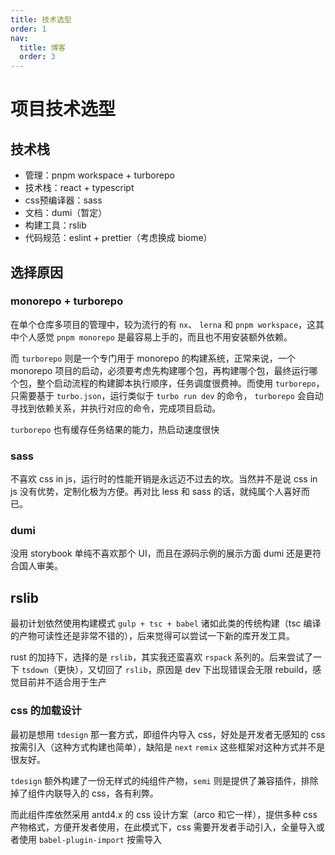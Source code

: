 ```yaml
---
title: 技术选型
order: 1
nav:
  title: 博客
  order: 3
---
```


# 项目技术选型

## 技术栈

- 管理：pnpm workspace + turborepo
- 技术栈：react + typescript
- css预编译器：sass
- 文档：dumi（暂定）
- 构建工具：rslib
- 代码规范：eslint + prettier（考虑换成 biome）

## 选择原因

### monorepo + turborepo

在单个仓库多项目的管理中，较为流行的有 `nx`、 `lerna` 和 `pnpm workspace`，这其中个人感觉 `pnpm monorepo` 是最容易上手的，而且也不用安装额外依赖。

而 `turborepo` 则是一个专门用于 monorepo 的构建系统，正常来说，一个 monorepo 项目的启动，必须要考虑先构建哪个包，再构建哪个包，最终运行哪个包，整个启动流程的构建脚本执行顺序，任务调度很费神。而使用 `turborepo`，只需要基于 `turbo.json`，运行类似于 `turbo run dev` 的命令， `turborepo` 会自动寻找到依赖关系，并执行对应的命令，完成项目启动。

`turborepo` 也有缓存任务结果的能力，热启动速度很快

### sass

不喜欢 css in js，运行时的性能开销是永远迈不过去的坎。当然并不是说 css in js 没有优势，定制化极为方便。再对比 less 和 sass 的话，就纯属个人喜好而已。

### dumi

没用 storybook 单纯不喜欢那个 UI，而且在源码示例的展示方面 dumi 还是更符合国人审美。

## rslib

最初计划依然使用构建模式 `gulp + tsc + babel` 诸如此类的传统构建（tsc 编译的产物可读性还是非常不错的），后来觉得可以尝试一下新的库开发工具。

rust 的加持下，选择的是 `rslib`，其实我还蛮喜欢 `rspack` 系列的。后来尝试了一下 `tsdown`（更快），又切回了 `rslib`，原因是 dev 下出现错误会无限 rebuild，感觉目前并不适合用于生产

### css 的加载设计

最初是想用 `tdesign` 那一套方式，即组件内导入 css，好处是开发者无感知的 css 按需引入（这种方式构建也简单），缺陷是 `next` `remix` 这些框架对这种方式并不是很友好。

`tdesign` 额外构建了一份无样式的纯组件产物，`semi` 则是提供了兼容插件，排除掉了组件内联导入的 css，各有利弊。

而此组件库依然采用 antd4.x 的 css 设计方案（arco 和它一样），提供多种 css 产物格式，方便开发者使用，在此模式下，css 需要开发者手动引入，全量导入或者使用 `babel-plugin-import` 按需导入
